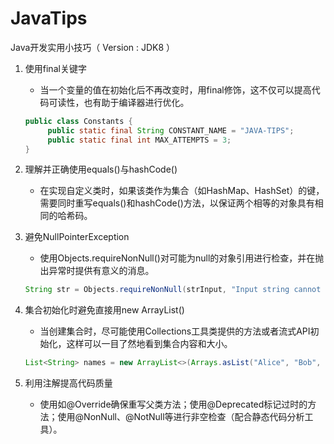 # JavaTips
Java开发实用小技巧（ Version : JDK8 ）

1. 使用final关键字
   - 当一个变量的值在初始化后不再改变时，用final修饰，这不仅可以提高代码可读性，也有助于编译器进行优化。
   ``` java
   public class Constants {
        public static final String CONSTANT_NAME = "JAVA-TIPS";
        public static final int MAX_ATTEMPTS = 3;
   }
   ```

2. 理解并正确使用equals()与hashCode()
   - 在实现自定义类时，如果该类作为集合（如HashMap、HashSet）的键，需要同时重写equals()和hashCode()方法，以保证两个相等的对象具有相同的哈希码。

3. 避免NullPointerException
   - 使用Objects.requireNonNull()对可能为null的对象引用进行检查，并在抛出异常时提供有意义的消息。
   ``` java
   String str = Objects.requireNonNull(strInput, "Input string cannot be null");
   ```

4. 集合初始化时避免直接用new ArrayList()
   - 当创建集合时，尽可能使用Collections工具类提供的方法或者流式API初始化，这样可以一目了然地看到集合内容和大小。
    ``` java
   List<String> names = new ArrayList<>(Arrays.asList("Alice", "Bob", "Jack"));
   ```

5. 利用注解提高代码质量
   - 使用如@Override确保重写父类方法；使用@Deprecated标记过时的方法；使用@NonNull、@NotNull等进行非空检查（配合静态代码分析工具）。
